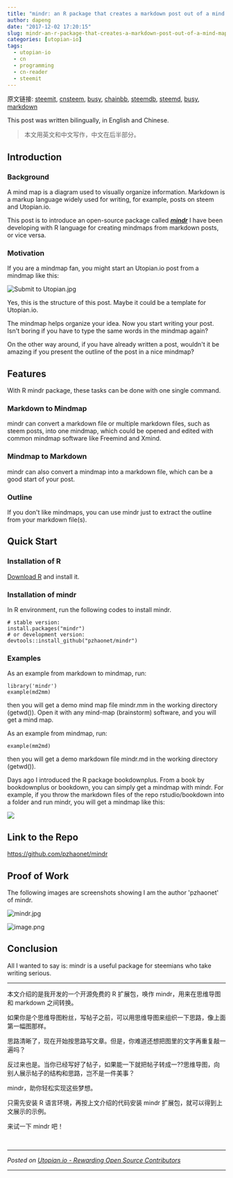 ```yaml
---
title: "mindr: an R package that creates a markdown post out of a mind map - 将帖子转成思维导图"
author: dapeng
date: "2017-12-02 17:20:15"
slug: mindr-an-r-package-that-creates-a-markdown-post-out-of-a-mind-map
categories: [utopian-io]
tags: 
  - utopian-io
  - cn
  - programming
  - cn-reader
  - steemit
---
```


原文链接: [steemit](https://steemit.com/utopian-io/@dapeng/mindr-an-r-package-that-creates-a-markdown-post-out-of-a-mind-map), [cnsteem](https://cnsteem.com/utopian-io/@dapeng/mindr-an-r-package-that-creates-a-markdown-post-out-of-a-mind-map), [busy](https://busy.org/utopian-io/@dapeng/mindr-an-r-package-that-creates-a-markdown-post-out-of-a-mind-map), [chainbb](https://chainbb.com/utopian-io/@dapeng/mindr-an-r-package-that-creates-a-markdown-post-out-of-a-mind-map), [steemdb](https://steemdb.com/utopian-io/@dapeng/mindr-an-r-package-that-creates-a-markdown-post-out-of-a-mind-map), [steemd](https://steemd.com/utopian-io/@dapeng/mindr-an-r-package-that-creates-a-markdown-post-out-of-a-mind-map), [busy](https://busy.org/utopian-io/@dapeng/mindr-an-r-package-that-creates-a-markdown-post-out-of-a-mind-map), [markdown](https://raw.githubusercontent.com/pzhaonet/steem_dapeng/master/content/post/mindr-an-r-package-that-creates-a-markdown-post-out-of-a-mind-map.md)

This post was written bilingually, in English and Chinese.

> 本文用英文和中文写作，中文在后半部分。

## Introduction

### Background 

A mind map is a diagram used to visually organize information. Markdown is a markup language widely used for writing, for example, posts on steem and Utopian.io.

This post is to introduce an open-source package called ***[mindr](https://github.com/pzhaonet/mindr)*** I have been developing with R language for creating mindmaps from markdown posts, or vice versa. 

### Motivation

If you are a mindmap fan, you might start an Utopian.io post from a mindmap like this:

![Submit to Utopian.jpg](https://res.cloudinary.com/hpiynhbhq/image/upload/v1512234540/rsa2ssccr6xw4nbyvjas.jpg)

Yes, this is the structure of this post. Maybe it could be a template for Utopian.io.

The mindmap helps organize your idea. Now you start writing your post. Isn't boring if you have to type the same words in the mindmap again?

On the other way around, if you have already written a post, wouldn't it be amazing if you present the outline of the post  in a nice mindmap?

## Features

With R mindr package, these tasks can be done with one single command.

### Markdown to Mindmap

mindr can convert a markdown file or multiple markdown files, such as steem posts, into one mindmap, which could be opened and edited with common mindmap software like Freemind and Xmind.

### Mindmap to Markdown

mindr can also convert a mindmap into a markdown file, which can be a good start of your post.

### Outline

If you don't like mindmaps, you can use mindr just to extract the outline from your markdown file(s).

## Quick Start

### Installation of R

[Download R](https://cran.r-project.org) and install it.

### Installation of mindr

In R environment, run the following codes to install mindr.

```
# stable version:
install.packages("mindr")
# or development version:
devtools::install_github("pzhaonet/mindr")
```

### Examples

As an example from markdown to mindmap, run:

```
library('mindr')
example(md2mm)
```

then you will get a demo mind map file mindr.mm in the working directory (getwd()). Open it with any mind-map (brainstorm) software, and you will get a mind map.

As an example from mindmap, run:

```
example(mm2md)
```

then you will get a demo markdown file mindr.md in the working directory (getwd()).

Days ago I introduced the R package bookdownplus. From a book by bookdownplus or bookdown, you can simply get a mindmap with mindr. For example, if you throw the markdown files of the repo rstudio/bookdown into a folder and run mindr, you will get a mindmap like this:

![](https://raw.githubusercontent.com/pzhaonet/mindr/master/showcase/mindr_bookdown.jpeg)

## Link to the Repo

https://github.com/pzhaonet/mindr

## Proof of Work

The following images are screenshots  showing I am the author 'pzhaonet' of mindr.

![mindr.jpg](https://res.cloudinary.com/hpiynhbhq/image/upload/v1512303284/kapq7allgsxifomwaylf.jpg)

![image.png](https://res.cloudinary.com/hpiynhbhq/image/upload/v1512394305/uncwrp9nyslzj8ta0h0c.png)

## Conclusion

All I wanted to say is: mindr is a useful package for steemians who take writing serious.

---

本文介绍的是我开发的一个开源免费的 R 扩展包，唤作 mindr，用来在思维导图和 markdown 之间转换。


如果你是个思维导图粉丝，写帖子之前，可以用思维导图来组织一下思路，像上面第一幅图那样。


思路清晰了，现在开始按思路写文章。但是，你难道还想把图里的文字再重复敲一遍吗？


反过来也是。当你已经写好了帖子，如果能一下就把帖子转成一??思维导图，向别人展示帖子的结构和思路，岂不是一件美事？

mindr，助你轻松实现这些梦想。

只需先安装 R 语言环境，再按上文介绍的代码安装 mindr 扩展包，就可以得到上文展示的示例。

来试一下 mindr 吧！


<br /><hr/><em>Posted on <a href="https://utopian.io/utopian-io/@dapeng/mindr-an-r-package-that-creates-a-markdown-post-out-of-a-mind-map">Utopian.io -  Rewarding Open Source Contributors</a></em><hr/>
